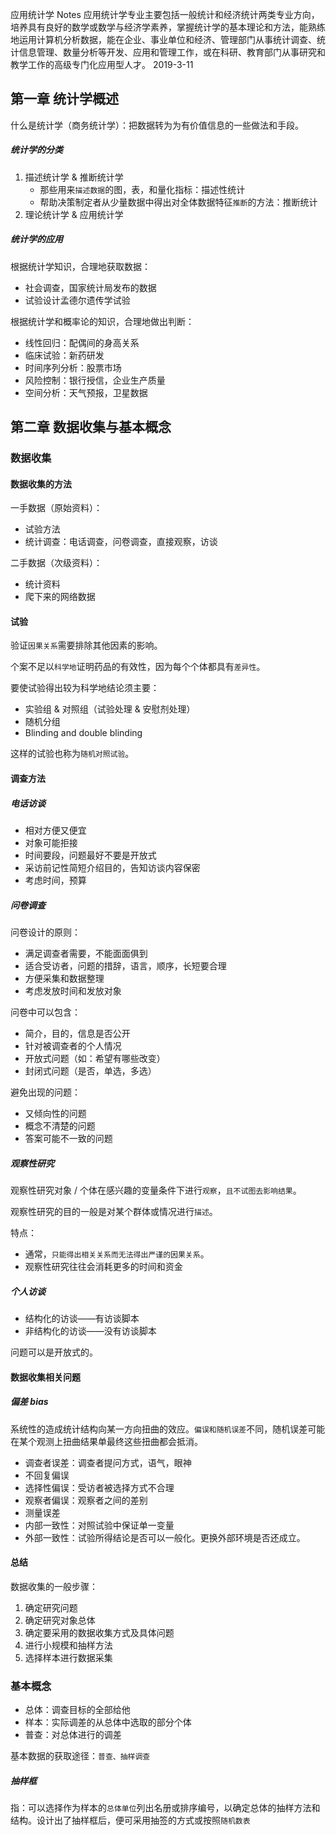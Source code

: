 应用统计学
Notes
应用统计学专业主要包括一般统计和经济统计两类专业方向，培养具有良好的数学或数学与经济学素养，掌握统计学的基本理论和方法，能熟练地运用计算机分析数据，能在企业、事业单位和经济、管理部门从事统计调查、统计信息管理、数量分析等开发、应用和管理工作，或在科研、教育部门从事研究和教学工作的高级专门化应用型人才。
2019-3-11

## 第一章 统计学概述

什么是统计学（商务统计学）：把数据转为为有价值信息的一些做法和手段。

##### 统计学的分类

1. 描述统计学 & 推断统计学
   - 那些用来`描述数据`的图，表，和量化指标：描述性统计
   - 帮助决策制定者从少量数据中得出对全体数据特征`推断`的方法：推断统计
2. 理论统计学 & 应用统计学

##### 统计学的应用

根据统计学知识，合理地获取数据：

- 社会调查，国家统计局发布的数据
- 试验设计孟德尔遗传学试验



根据统计学和概率论的知识，合理地做出判断：

- 线性回归：配偶间的身高关系
- 临床试验：新药研发
- 时间序列分析：股票市场
- 风险控制：银行授信，企业生产质量
- 空间分析：天气预报，卫星数据

## 第二章 数据收集与基本概念

### 数据收集

#### 数据收集的方法

一手数据（原始资料）：

- 试验方法
- 统计调查：电话调查，问卷调查，直接观察，访谈

二手数据（次级资料）：

- 统计资料
- 爬下来的网络数据

#### 试验

验证`因果关系`需要排除其他因素的影响。

个案不足以`科学地`证明药品的有效性，因为每个个体都具有`差异性`。



要使试验得出较为科学地结论须主要：

- 实验组 & 对照组（试验处理 & 安慰剂处理）
- 随机分组
- Blinding and double blinding

这样的试验也称为`随机对照试验`。

#### 调查方法

##### 电话访谈

- 相对方便又便宜
- 对象可能拒接
- 时间要段，问题最好不要是开放式
- 采访前记性简短介绍目的，告知访谈内容保密
- 考虑时间，预算

##### 问卷调查

问卷设计的原则：

- 满足调查者需要，不能面面俱到
- 适合受访者，问题的措辞，语言，顺序，长短要合理
- 方便采集和数据整理
- 考虑发放时间和发放对象

问卷中可以包含：

- 简介，目的，信息是否公开
- 针对被调查者的个人情况
- 开放式问题（如：希望有哪些改变）
- 封闭式问题（是否，单选，多选）

避免出现的问题：

- 又倾向性的问题
- 概念不清楚的问题
- 答案可能不一致的问题

##### 观察性研究

观察性研究对象 / 个体在感兴趣的变量条件下进行`观察`，`且不试图去影响结果`。

观察性研究的目的一般是对某个群体或情况进行`描述`。

特点：

- 通常，`只能得出相关关系而无法得出严谨的因果关系`。
- 观察性研究往往会消耗更多的时间和资金

##### 个人访谈

- 结构化的访谈——有访谈脚本
- 非结构化的访谈——没有访谈脚本

问题可以是开放式的。

#### 数据收集相关问题

##### 偏差 bias

系统性的造成统计结构向某一方向扭曲的效应。`偏误和随机误差`不同，随机误差可能在某个观测上扭曲结果单最终这些扭曲都会抵消。

- 调查者误差：调查者提问方式，语气，眼神
- 不回复偏误
- 选择性偏误：受访者被选择方式不合理
- 观察者偏误：观察者之间的差别
- 测量误差
- 内部一致性：对照试验中保证单一变量
- 外部一致性：试验所得结论是否可以一般化。更换外部环境是否还成立。

#### 总结

数据收集的一般步骤：

1. 确定研究问题
2. 确定研究对象总体
3. 确定要采用的数据收集方式及具体问题
4. 进行小规模和抽样方法
5. 选择样本进行数据采集

### 基本概念

- 总体：调查目标的全部给他
- 样本：实际调差的从总体中选取的部分个体
- 普查：对总体进行的调差

基本数据的获取途径：`普查、抽样调查`

##### 抽样框

指：可以选择作为样本的`总体单位`列出名册或排序编号，以确定总体的抽样方法和结构。设计出了抽样框后，便可采用抽签的方式或按照`随机数表`

